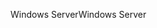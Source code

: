 <span data-ttu-id="e64b5-101">Windows Server</span><span class="sxs-lookup"><span data-stu-id="e64b5-101">Windows Server</span></span>